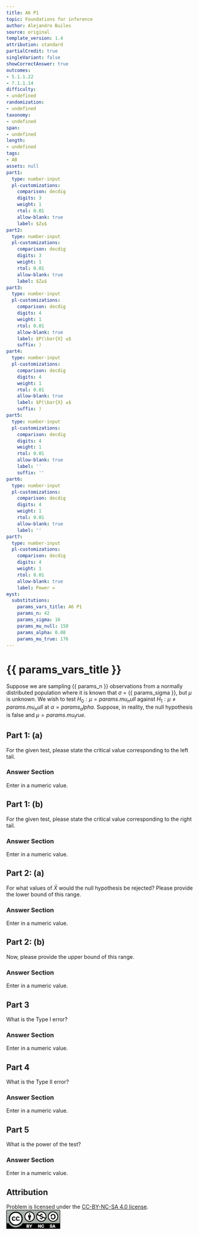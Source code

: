 ```yaml
---
title: A6 P1
topic: Foundations for inference
author: Alejandro Builes
source: original
template_version: 1.4
attribution: standard
partialCredit: true
singleVariant: false
showCorrectAnswer: true
outcomes:
- 5.1.1.22
- 7.1.1.14
difficulty:
- undefined
randomization:
- undefined
taxonomy:
- undefined
span:
- undefined
length:
- undefined
tags:
- AB
assets: null
part1:
  type: number-input
  pl-customizations:
    comparison: decdig
    digits: 3
    weight: 1
    rtol: 0.01
    allow-blank: true
    label: $Z≤$
part2:
  type: number-input
  pl-customizations:
    comparison: decdig
    digits: 3
    weight: 1
    rtol: 0.01
    allow-blank: true
    label: $Z≥$
part3:
  type: number-input
  pl-customizations:
    comparison: decdig
    digits: 4
    weight: 1
    rtol: 0.01
    allow-blank: true
    label: $P(\bar{X} ≤$
    suffix: )
part4:
  type: number-input
  pl-customizations:
    comparison: decdig
    digits: 4
    weight: 1
    rtol: 0.01
    allow-blank: true
    label: $P(\bar{X} ≥$
    suffix: )
part5:
  type: number-input
  pl-customizations:
    comparison: decdig
    digits: 4
    weight: 1
    rtol: 0.01
    allow-blank: true
    label: ''
    suffix: ''
part6:
  type: number-input
  pl-customizations:
    comparison: decdig
    digits: 4
    weight: 1
    rtol: 0.01
    allow-blank: true
    label: ''
part7:
  type: number-input
  pl-customizations:
    comparison: decdig
    digits: 4
    weight: 1
    rtol: 0.01
    allow-blank: true
    label: Power =
myst:
  substitutions:
    params_vars_title: A6 P1
    params_n: 42
    params_sigma: 16
    params_mu_null: 158
    params_alpha: 0.08
    params_mu_true: 176
---
```

# {{ params_vars_title }}
Suppose we are sampling {{ params_n }} observations from a normally distributed population where it is known that $\sigma$ = {{ params_sigma }}, but $\mu$ is unknown. We wish to test $H_0: \mu = {{ params.mu_null }}$ against $H_1: \mu \neq {{ params.mu_null }}$ at $\alpha = {{ params_alpha }}$. Suppose, in reality, the null hypothesis is false and $\mu = {{ params.mu_true }}$.

## Part 1: (a)

For the given test, please state the critical value corresponding to the left tail.

### Answer Section

Enter in a numeric value.

## Part 1: (b)

For the given test, please state the critical value corresponding to the right tail.

### Answer Section

Enter in a numeric value.

## Part 2: (a)

For what values of $\bar{X}$ would the null hypothesis be rejected? Please provide the lower bound of this range.

### Answer Section

Enter in a numeric value.

## Part 2: (b)

Now, please provide the upper bound of this range.

### Answer Section

Enter in a numeric value.

## Part 3

What is the Type I error?

### Answer Section

Enter in a numeric value.

## Part 4

What is the Type II error?

### Answer Section

Enter in a numeric value.

## Part 5

What is the power of the test?

### Answer Section

Enter in a numeric value.

## Attribution

Problem is licensed under the [CC-BY-NC-SA 4.0 license](https://creativecommons.org/licenses/by-nc-sa/4.0/).<br> ![The Creative Commons 4.0 license requiring attribution-BY, non-commercial-NC, and share-alike-SA license.](https://raw.githubusercontent.com/firasm/bits/master/by-nc-sa.png)
